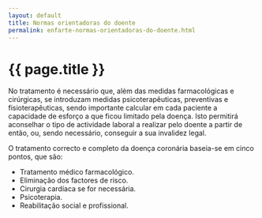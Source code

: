 ```yaml
---
layout: default
title: Normas orientadoras do doente
permalink: enfarte-normas-orientadoras-do-doente.html
---
```


# {{ page.title }}

No tratamento é necessário que, além das medidas farmacológicas e cirúrgicas, se intro­duzam medidas psicoterapêuticas, preventivas e fisioterapêuticas, sendo importante calcular em cada paciente a capacidade de esforço a que ficou limitado pela doença. Isto permitirá aconselhar o tipo de actividade laboral a realizar pelo doente a partir de então, ou, sendo necessário, conseguir a sua invalidez legal.

O tratamento correcto e completo da doença coronária baseia-se em cinco pontos, que são:

<ul>
	<li>Tratamento médico farmacológico.</li>
	<li>Eliminação dos factores de risco.</li>
	<li>Cirurgia cardíaca se for necessária.</li>
	<li>Psicoterapia.</li>
	<li>Reabilitação social e profissional.</li>
</ul>
